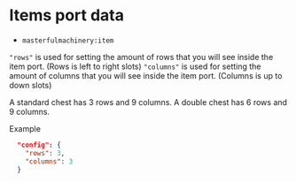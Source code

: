 # Items port data

* `masterfulmachinery:item`

`"rows"` is used for setting the amount of rows that you will see inside the item port. (Rows is left to right slots)
`"columns"` is used for setting the amount of columns that you will see inside the item port. (Columns is up to down slots)

A standard chest has 3 rows and 9 columns. A double chest has 6 rows and 9 columns.

Example
```json
  "config": {
    "rows": 3,
    "columns": 3
  }
```